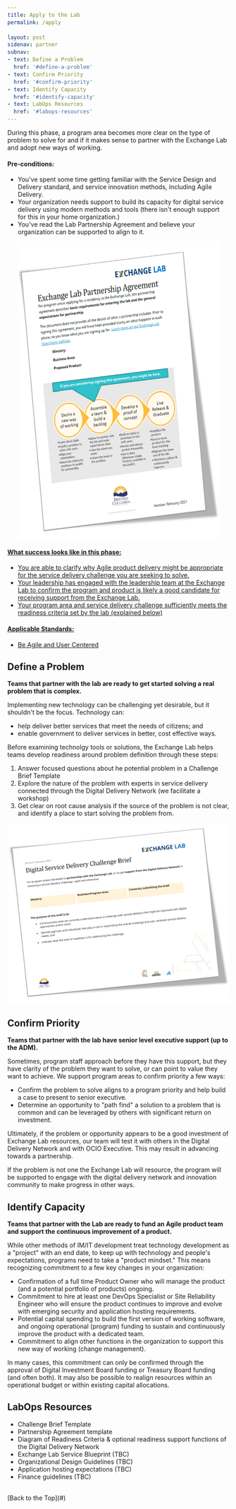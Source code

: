 ```yaml
---
title: Apply to the Lab
permalink: /apply

layout: post
sidenav: partner
subnav:
- text: Define a Problem
  href: '#define-a-problem'
- text: Confirm Priority
  href: '#confirm-priority'
- text: Identify Capacity
  href: '#identify-capacity'
- text: LabOps Resources
  href: '#labops-resources'
---
```

During this phase, a program area becomes more clear on the type of problem to solve for and if it makes sense to partner with the Exchange Lab and adopt new ways of working.

#### Pre-conditions:
- You've spent some time getting familiar with the Service Design and Delivery standard, and service innovation methods, including Agile Delivery.
- Your organization needs support to build its capacity for digital service delivery using modern methods and tools (there isn't enough support for this in your home organization.)
- You've read the Lab Partnership Agreement and believe your organization can be supported to align to it.

<a href="resources\2021-02-Exchange-Lab-Partnership-Agreement_Template.pdf"><img height="675" width="458" style="display: block; margin-left: auto; margin-right: auto;" src="assets\img\coverpage_partnership-agreement.png" alt="Partnership Agreement cover page">

#### What success looks like in this phase:
- You are able to clarify why Agile product delivery might be appropriate for the service delivery challenge you are seeking to solve.
- Your leadership has engaged with the leadership team at the Exchange Lab to confirm the program and product is likely a good candidate for receiving support from the Exchange Lab.
- Your program area and service delivery challenge sufficiently meets the readiness criteria set by the lab (explained below)

#### Applicable Standards:
- [Be Agile and User Centered](https://github.com/bcgov/exchangelabops/reference/standard.md#agile)

## Define a Problem

**Teams that partner with the lab are ready to get started solving a real problem that is complex.**

Implementing new technology can be challenging yet desirable, but it shouldn't be the focus. Technology can:
- help deliver better services that meet the needs of citizens; and
- enable government to deliver services in better, cost effective ways.

Before examining technolgy tools or solutions, the Exchange Lab helps teams develop readiness around problem definition through these steps:

1. Answer focused questions about he potential problem in a Challenge Brief Template
2. Explore the nature of the problem with experts in service delivery connected through the Digital Delivery Network (we facilitate a workshop)
3. Get clear on root cause analysis if the source of the problem is not clear, and identify a place to start solving the problem from.

<a href="resources\2021-02_Challenge-Brief_Template.pdf"><img height="411" width="586" style="display: block; margin-left: auto; margin-right: auto;" src="assets\img\coverpage_challenge-brief.png" alt="Challenge Brief cover page"></a>

## Confirm Priority

**Teams that partner with the lab have senior level executive support (up to the ADM).**

Sometimes, program staff approach before they have this support, but they have clarity of the problem they want to solve, or can point to value they want to achieve. We support program areas to confirm priority a few ways:

- Confirm the problem to solve aligns to a program priority and help build a case to present to senior executive.
- Determine an opportunity to "path find" a solution to a problem that is common and can be leveraged by others with significant return on investment.

Ultimately, if the problem or opportunity appears to be a good investment of Exchange Lab resources, our team will test it with others in the Digital Delivery Network and with OCIO Executive. This may result in advancing towards a partnership.

If the problem is not one the Exchange Lab will resource, the program will be supported to engage with the digital delivery network and innovation community to make progress in other ways.

## Identify Capacity

**Teams that partner with the Lab are ready to fund an Agile product team and support the continuous improvement of a product.**

While other methods of IM/IT development treat technology development as a "project" with an end date, to keep up with technology and people's expectations, programs need to take a "product mindset." This means recognizing commitment to a few key changes in your organization:

- Confirmation of a full time Product Owner who will manage the product (and a potential portfolio of products) ongoing.
- Commitment to hire at least one DevOps Specialist or Site Reliability Engineer who will ensure the product continues to improve and evolve with emerging security and application hosting requirements.
- Potential capital spending to build the first version of working software, and ongoing operational (program) funding to sustain and continuously improve the product with a dedicated team.
- Commitment to align other functions in the organization to support this new way of working (change management).

In many cases, this commitment can only be confirmed through the approval of Digital Investment Board funding or Treasury Board funding (and often both). It may also be possible to realign resources within an operational budget or within existing capital allocations.

## LabOps Resources

- Challenge Brief Template
- Partnership Agreement template
- Diagram of Readiness Criteria & optional readiness support functions of the Digital Delivery Network
- Exchange Lab Service Blueprint (TBC)
- Organizational Design Guidelines (TBC)
- Application hosting expectations (TBC)
- Finance guidelines (TBC)

<br/>
[Back to the Top](#)
